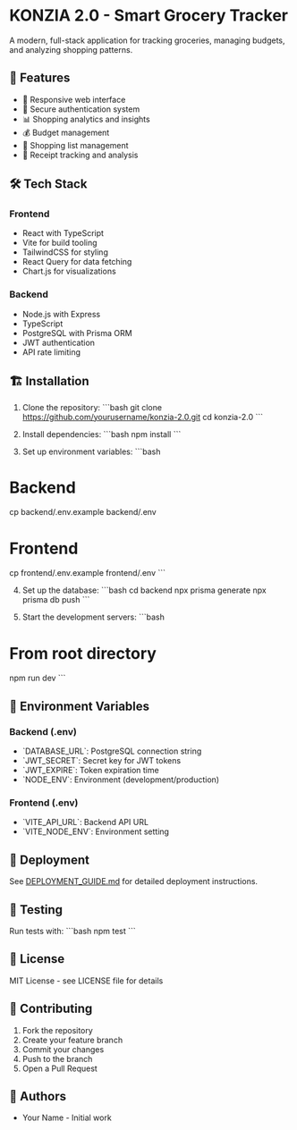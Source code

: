 # KONZIA 2.0 - Smart Grocery Tracker

A modern, full-stack application for tracking groceries, managing budgets, and analyzing shopping patterns.

## 🚀 Features

- 📱 Responsive web interface
- 🔐 Secure authentication system
- 📊 Shopping analytics and insights
- 💰 Budget management
- 📝 Shopping list management
- 🧾 Receipt tracking and analysis

## 🛠️ Tech Stack

### Frontend
- React with TypeScript
- Vite for build tooling
- TailwindCSS for styling
- React Query for data fetching
- Chart.js for visualizations

### Backend
- Node.js with Express
- TypeScript
- PostgreSQL with Prisma ORM
- JWT authentication
- API rate limiting

## 🏗️ Installation

1. Clone the repository:
\`\`\`bash
git clone https://github.com/yourusername/konzia-2.0.git
cd konzia-2.0
\`\`\`

2. Install dependencies:
\`\`\`bash
npm install
\`\`\`

3. Set up environment variables:
\`\`\`bash
# Backend
cp backend/.env.example backend/.env
# Frontend
cp frontend/.env.example frontend/.env
\`\`\`

4. Set up the database:
\`\`\`bash
cd backend
npx prisma generate
npx prisma db push
\`\`\`

5. Start the development servers:
\`\`\`bash
# From root directory
npm run dev
\`\`\`

## 📝 Environment Variables

### Backend (.env)
- \`DATABASE_URL\`: PostgreSQL connection string
- \`JWT_SECRET\`: Secret key for JWT tokens
- \`JWT_EXPIRE\`: Token expiration time
- \`NODE_ENV\`: Environment (development/production)

### Frontend (.env)
- \`VITE_API_URL\`: Backend API URL
- \`VITE_NODE_ENV\`: Environment setting

## 🚀 Deployment

See [DEPLOYMENT_GUIDE.md](DEPLOYMENT_GUIDE.md) for detailed deployment instructions.

## 🧪 Testing

Run tests with:
\`\`\`bash
npm test
\`\`\`

## 📜 License

MIT License - see LICENSE file for details

## 🤝 Contributing

1. Fork the repository
2. Create your feature branch
3. Commit your changes
4. Push to the branch
5. Open a Pull Request

## 👥 Authors

- Your Name - Initial work
